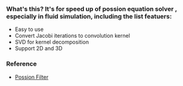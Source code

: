 ### What's this? It's for speed up of possion equation solver , especially in fluid simulation, including the list featuers:

- Easy to use
- Convert Jacobi iterations to convolution kernel
- SVD for kernel decomposition
- Support 2D and 3D

### Reference
- [Possion Filter](https://github.com/ubisoft/ubisoft-laforge-Poisson-Filters)